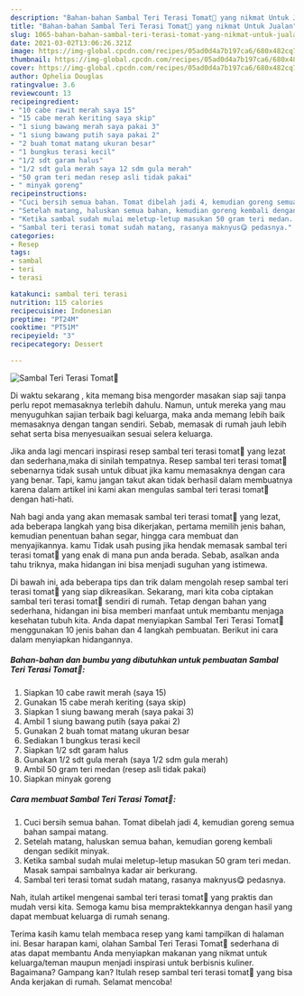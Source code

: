 ```yaml
---
description: "Bahan-bahan Sambal Teri Terasi Tomat🍅 yang nikmat Untuk Jualan"
title: "Bahan-bahan Sambal Teri Terasi Tomat🍅 yang nikmat Untuk Jualan"
slug: 1065-bahan-bahan-sambal-teri-terasi-tomat-yang-nikmat-untuk-jualan
date: 2021-03-02T13:06:26.321Z
image: https://img-global.cpcdn.com/recipes/05ad0d4a7b197ca6/680x482cq70/sambal-teri-terasi-tomat🍅-foto-resep-utama.jpg
thumbnail: https://img-global.cpcdn.com/recipes/05ad0d4a7b197ca6/680x482cq70/sambal-teri-terasi-tomat🍅-foto-resep-utama.jpg
cover: https://img-global.cpcdn.com/recipes/05ad0d4a7b197ca6/680x482cq70/sambal-teri-terasi-tomat🍅-foto-resep-utama.jpg
author: Ophelia Douglas
ratingvalue: 3.6
reviewcount: 13
recipeingredient:
- "10 cabe rawit merah saya 15"
- "15 cabe merah keriting saya skip"
- "1 siung bawang merah saya pakai 3"
- "1 siung bawang putih saya pakai 2"
- "2 buah tomat matang ukuran besar"
- "1 bungkus terasi kecil"
- "1/2 sdt garam halus"
- "1/2 sdt gula merah saya 12 sdm gula merah"
- "50 gram teri medan resep asli tidak pakai"
- " minyak goreng"
recipeinstructions:
- "Cuci bersih semua bahan. Tomat dibelah jadi 4, kemudian goreng semua bahan sampai matang."
- "Setelah matang, haluskan semua bahan, kemudian goreng kembali dengan sedikit minyak."
- "Ketika sambal sudah mulai meletup-letup masukan 50 gram teri medan. Masak sampai sambalnya kadar air berkurang."
- "Sambal teri terasi tomat sudah matang, rasanya maknyus😋 pedasnya."
categories:
- Resep
tags:
- sambal
- teri
- terasi

katakunci: sambal teri terasi 
nutrition: 115 calories
recipecuisine: Indonesian
preptime: "PT24M"
cooktime: "PT51M"
recipeyield: "3"
recipecategory: Dessert

---
```



![Sambal Teri Terasi Tomat🍅](https://img-global.cpcdn.com/recipes/05ad0d4a7b197ca6/680x482cq70/sambal-teri-terasi-tomat🍅-foto-resep-utama.jpg)

Di waktu  sekarang , kita memang bisa mengorder masakan siap saji tanpa perlu repot memasaknya terlebih dahulu. Namun, untuk mereka yang mau menyuguhkan sajian terbaik bagi keluarga, maka anda memang lebih baik memasaknya dengan tangan sendiri. Sebab, memasak di rumah jauh lebih sehat serta bisa menyesuaikan sesuai selera keluarga.

Jika anda lagi mencari inspirasi resep sambal teri terasi tomat🍅 yang lezat dan sederhana,maka di sinilah tempatnya. Resep sambal teri terasi tomat🍅  sebenarnya tidak susah untuk dibuat jika kamu memasaknya dengan cara yang benar. Tapi, kamu jangan takut akan tidak berhasil dalam membuatnya 
karena dalam artikel ini kami akan mengulas sambal teri terasi tomat🍅 dengan hati-hati.  



Nah bagi anda yang akan memasak sambal teri terasi tomat🍅 yang lezat, ada beberapa langkah yang bisa dikerjakan, pertama memilih jenis bahan, kemudian penentuan bahan segar, hingga cara membuat dan menyajikannya. kamu Tidak usah pusing jika hendak memasak sambal teri terasi tomat🍅 yang enak di mana pun anda berada. Sebab, asalkan anda  tahu triknya, maka hidangan ini bisa menjadi suguhan yang istimewa.

Di bawah ini, ada beberapa tips dan trik dalam mengolah resep sambal teri terasi tomat🍅 yang siap dikreasikan. Sekarang, mari kita coba ciptakan sambal teri terasi tomat🍅 sendiri di rumah. Tetap dengan bahan yang sederhana, hidangan ini bisa memberi manfaat untuk membantu menjaga kesehatan tubuh kita. Anda dapat menyiapkan Sambal Teri Terasi Tomat🍅 menggunakan 10 jenis bahan dan 4 langkah pembuatan. Berikut ini cara dalam menyiapkan hidangannya.

<!--inarticleads1-->

##### Bahan-bahan dan bumbu yang dibutuhkan untuk pembuatan Sambal Teri Terasi Tomat🍅:

1. Siapkan 10 cabe rawit merah (saya 15)
1. Gunakan 15 cabe merah keriting (saya skip)
1. Siapkan 1 siung bawang merah (saya pakai 3)
1. Ambil 1 siung bawang putih (saya pakai 2)
1. Gunakan 2 buah tomat matang ukuran besar
1. Sediakan 1 bungkus terasi kecil
1. Siapkan 1/2 sdt garam halus
1. Gunakan 1/2 sdt gula merah (saya 1/2 sdm gula merah)
1. Ambil 50 gram teri medan (resep asli tidak pakai)
1. Siapkan  minyak goreng




<!--inarticleads2-->

##### Cara membuat Sambal Teri Terasi Tomat🍅:

1. Cuci bersih semua bahan. Tomat dibelah jadi 4, kemudian goreng semua bahan sampai matang.
1. Setelah matang, haluskan semua bahan, kemudian goreng kembali dengan sedikit minyak.
1. Ketika sambal sudah mulai meletup-letup masukan 50 gram teri medan. Masak sampai sambalnya kadar air berkurang.
1. Sambal teri terasi tomat sudah matang, rasanya maknyus😋 pedasnya.




Nah, itulah artikel mengenai  sambal teri terasi tomat🍅  yang praktis dan mudah versi kita. Semoga kamu bisa mempraktekkannya dengan hasil yang dapat membuat keluarga di rumah senang. 

Terima kasih kamu telah membaca resep yang kami tampilkan di halaman ini. Besar harapan kami, olahan  Sambal Teri Terasi Tomat🍅 sederhana di atas dapat membantu Anda menyiapkan makanan yang nikmat untuk keluarga/teman maupun menjadi inspirasi untuk berbisnis kuliner. Bagaimana? Gampang kan? Itulah resep sambal teri terasi tomat🍅 yang bisa Anda kerjakan di rumah. Selamat mencoba!


